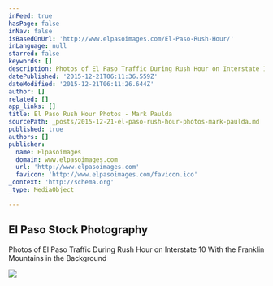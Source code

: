 ```yaml
---
inFeed: true
hasPage: false
inNav: false
isBasedOnUrl: 'http://www.elpasoimages.com/El-Paso-Rush-Hour/'
inLanguage: null
starred: false
keywords: []
description: Photos of El Paso Traffic During Rush Hour on Interstate 10 With the Franklin Mountains in the Background
datePublished: '2015-12-21T06:11:36.559Z'
dateModified: '2015-12-21T06:11:26.644Z'
author: []
related: []
app_links: []
title: El Paso Rush Hour Photos - Mark Paulda
sourcePath: _posts/2015-12-21-el-paso-rush-hour-photos-mark-paulda.md
published: true
authors: []
publisher:
  name: Elpasoimages
  domain: www.elpasoimages.com
  url: 'http://www.elpasoimages.com'
  favicon: 'http://www.elpasoimages.com/favicon.ico'
_context: 'http://schema.org'
_type: MediaObject

---
```

<article style=""><h1>El Paso Stock Photography</h1><p>Photos of El Paso Traffic During Rush Hour on Interstate 10 With the Franklin Mountains in the Background</p><img src="https://s3-us-west-2.amazonaws.com/the-grid-img/p/a4d7aa0173f3282682222e287d4d947bf7ec0790.jpg" /></article>